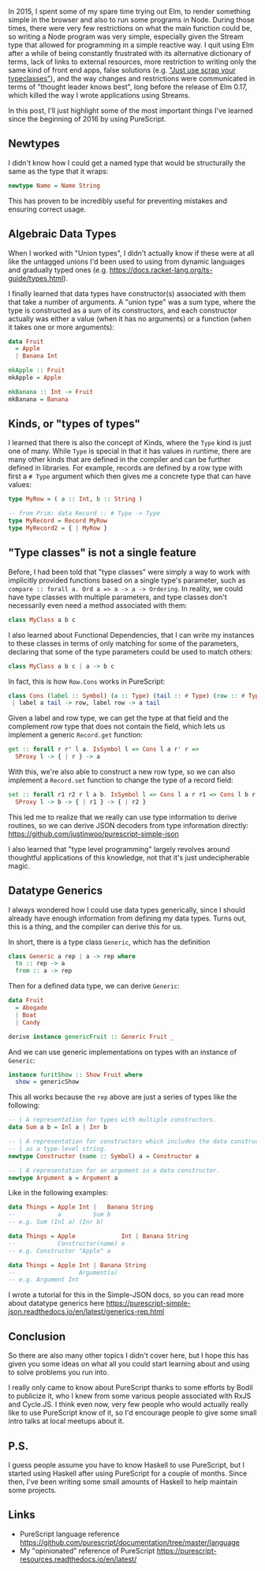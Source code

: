 In 2015, I spent some of my spare time trying out Elm, to render something simple in the browser and also to run some programs in Node. During those times, there were very few restrictions on what the main function could be, so writing a Node program was very simple, especially given the Stream type that allowed for programming in a simple reactive way. I quit using Elm after a while of being constantly frustrated with its alternative dictionary of terms, lack of links to external resources, more restriction to writing only the same kind of front end apps, false solutions (e.g. ["Just use scrap your typeclasses"](http://reasonablypolymorphic.com/blog/elm-is-wrong)), and the way changes and restrictions were communicated in terms of "thought leader knows best", long before the release of Elm 0.17, which killed the way I wrote applications using Streams.

In this post, I'll just highlight some of the most important things I've learned since the beginning of 2016 by using PureScript.

## Newtypes

I didn't know how I could get a named type that would be structurally the same as the type that it wraps:

```hs
newtype Name = Name String
```

This has proven to be incredibly useful for preventing mistakes and ensuring correct usage.

## Algebraic Data Types

When I worked with "Union types", I didn't actually know if these were at all like the untagged unions I'd been used to using from dynamic languages and gradually typed ones (e.g. https://docs.racket-lang.org/ts-guide/types.html).

I finally learned that data types have constructor(s) associated with them that take a number of arguments. A "union type" was a sum type, where the type is constructed as a sum of its constructors, and each constructor actually was either a value (when it has no arguments) or a function (when it takes one or more arguments):

```hs
data Fruit
  = Apple
  | Banana Int

mkApple :: Fruit
mkApple = Apple

mkBanana :: Int -> Fruit
mkBanana = Banana
```

## Kinds, or "types of types"

I learned that there is also the concept of Kinds, where the `Type` kind is just one of many. While `Type` is special in that it has values in runtime, there are many other kinds that are defined in the compiler and can be further defined in libraries. For example, records are defined by a row type with first a `# Type` argument which then gives me a concrete type that can have values:

```hs
type MyRow = ( a :: Int, b :: String )

-- from Prim: data Record :: # Type -> Type
type MyRecord = Record MyRow
type MyRecord2 = { | MyRow }
```

## "Type classes" is not a single feature

Before, I had been told that "type classes" were simply a way to work with implicitly provided functions based on a single type's parameter, such as `compare :: forall a. Ord a => a -> a -> Ordering`. In reality, we could have type classes with multiple parameters, and type classes don't necessarily even need a method associated with them:

```hs
class MyClass a b c
```

I also learned about Functional Dependencies, that I can write my instances to these classes in terms of only matching for some of the parameters, declaring that some of the type parameters could be used to match others:

```hs
class MyClass a b c | a -> b c
```

In fact, this is how `Row.Cons` works in PureScript:

```hs
class Cons (label :: Symbol) (a :: Type) (tail :: # Type) (row :: # Type)
 | label a tail -> row, label row -> a tail
```

Given a label and row type, we can get the type at that field and the complement row type that does not contain the field, which lets us implement a generic `Record.get` function:

```hs
get :: forall r r' l a. IsSymbol l => Cons l a r' r =>
  SProxy l -> { | r } -> a
```

With this, we're also able to construct a new row type, so we can also implement a `Record.set` function to change the type of a record field:

```hs
set :: forall r1 r2 r l a b. IsSymbol l => Cons l a r r1 => Cons l b r r2 =>
  SProxy l -> b -> { | r1 } -> { | r2 }
```

This led me to realize that we really can use type information to derive routines, so we can derive JSON decoders from type information directly: <https://github.com/justinwoo/purescript-simple-json>

I also learned that "type level programming" largely revolves around thoughtful applications of this knowledge, not that it's just undecipherable magic.

## Datatype Generics

I always wondered how I could use data types generically, since I should already have enough information from defining my data types. Turns out, this is a thing, and the compiler can derive this for us.

In short, there is a type class `Generic`, which has the definition

```hs
class Generic a rep | a -> rep where
  to :: rep -> a
  from :: a -> rep
```

Then for a defined data type, we can derive `Generic`:

```hs
data Fruit
  = Abogado
  | Boat
  | Candy

derive instance genericFruit :: Generic Fruit _
```

And we can use generic implementations on types with an instance of `Generic`:

```hs
instance furitShow :: Show Fruit where
  show = genericShow
```

This all works because the `rep` above are just a series of types like the following:

```hs
-- | A representation for types with multiple constructors.
data Sum a b = Inl a | Inr b

-- | A representation for constructors which includes the data constructor name
-- | as a type-level string.
newtype Constructor (name :: Symbol) a = Constructor a

-- | A representation for an argument in a data constructor.
newtype Argument a = Argument a
```

Like in the following examples:

```hs
data Things = Apple Int |   Banana String
--            a         Sum b
-- e.g. Sum (Inl a) (Inr b)

data Things = Apple             Int | Banana String
--            Constructor(name) a
-- e.g. Constructor "Apple" a

data Things = Apple Int | Banana String
--                  Argument(a)
-- e.g. Argument Int
```

I wrote a tutorial for this in the Simple-JSON docs, so you can read more about datatype generics here <https://purescript-simple-json.readthedocs.io/en/latest/generics-rep.html>

## Conclusion

So there are also many other topics I didn't cover here, but I hope this has given you some ideas on what all you could start learning about and using to solve problems you run into.

I really only came to know about PureScript thanks to some efforts by Bodil to publicize it, who I knew from some various people associated with RxJS and Cycle.JS. I think even now, very few people who would actually really like to use PureScript know of it, so I'd encourage people to give some small intro talks at local meetups about it.

## P.S.

I guess people assume you have to know Haskell to use PureScript, but I started using Haskell after using PureScript for a couple of months. Since then, I've been writing some small amounts of Haskell to help maintain some projects.

## Links

* PureScript language reference <https://github.com/purescript/documentation/tree/master/language>
* My "opinionated" reference of PureScript <https://purescript-resources.readthedocs.io/en/latest/>
